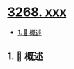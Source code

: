 # [3268. xxx](https://github.com/Tdahuyou/TNotes.leetcode/tree/main/notes/3268.%20xxx)

<!-- region:toc -->

- [1. 📝 概述](#1--概述)

<!-- endregion:toc -->

## 1. 📝 概述
